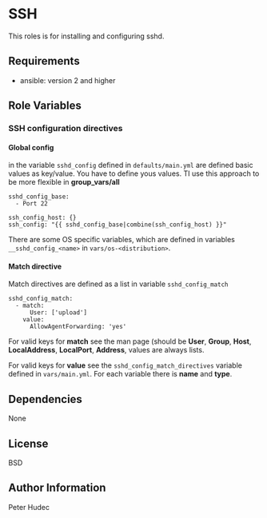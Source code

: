# SSH

This roles is for installing and configuring sshd.

## Requirements

- ansible: version 2 and higher

## Role Variables

### SSH configuration directives
#### Global config

in the variable `sshd_config` defined in `defaults/main.yml` are defined basic values as key/value. You have to define yous values.  TI use this approach to be more flexible in **group_vars/all**

```
sshd_config_base:
  - Port 22

ssh_config_host: {}
ssh_config: "{{ sshd_config_base|combine(ssh_config_host) }}"
```

There are some OS specific variables, which are defined in variables `__sshd_config_<name>` in `vars/os-<distribution>`.
#### Match directive

Match directives are defined as a list in variable `sshd_config_match`

```
sshd_config_match:
  - match:
      User: ['upload']
    value:
      AllowAgentForwarding: 'yes'

```

For valid keys for **match** see the man page (should be **User**, **Group**, **Host**, **LocalAddress**, **LocalPort**, **Address**, values are always lists.

For valid keys for **value** see the `sshd_config_match_directives` variable defined in `vars/main.yml`. For each variable there is **name** and **type**.

Dependencies
------------

None

License
-------

BSD

Author Information
------------------

Peter Hudec
